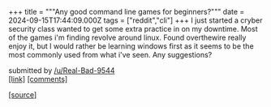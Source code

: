 +++
title = """Any good command line games for beginners?"""
date = 2024-09-15T17:44:09.000Z
tags = ["reddit","cli"]
+++
I just started a cryber security class wanted to get some extra practice in on my downtime. Most of the games i'm finding revolve around linux. Found overthewire really enjoy it, but I would rather be learning windows first as it seems to be the most commonly used from what i've seen. Any suggestions?

submitted by [/u/Real-Bad-9544](https://www.reddit.com/user/Real-Bad-9544)  
[\[link\]](https://www.reddit.com/r/commandline/comments/1fhieqo/any_good_command_line_games_for_beginners/) [\[comments\]](https://www.reddit.com/r/commandline/comments/1fhieqo/any_good_command_line_games_for_beginners/)

[[source]](https://www.reddit.com/r/commandline/comments/1fhieqo/any_good_command_line_games_for_beginners/)

